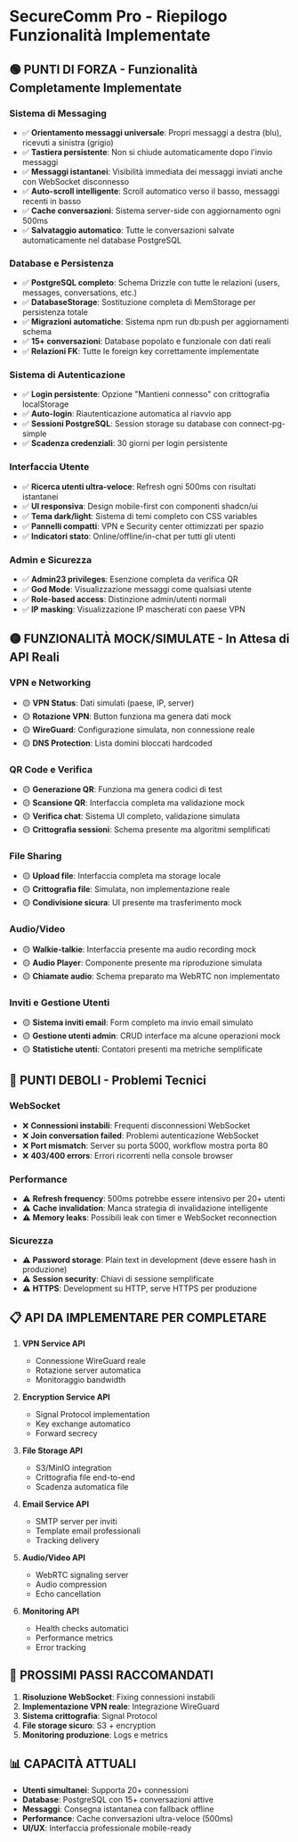 # SecureComm Pro - Riepilogo Funzionalità Implementate

## 🟢 PUNTI DI FORZA - Funzionalità Completamente Implementate

### Sistema di Messaging
- ✅ **Orientamento messaggi universale**: Propri messaggi a destra (blu), ricevuti a sinistra (grigio)
- ✅ **Tastiera persistente**: Non si chiude automaticamente dopo l'invio messaggi
- ✅ **Messaggi istantanei**: Visibilità immediata dei messaggi inviati anche con WebSocket disconnesso
- ✅ **Auto-scroll intelligente**: Scroll automatico verso il basso, messaggi recenti in basso
- ✅ **Cache conversazioni**: Sistema server-side con aggiornamento ogni 500ms
- ✅ **Salvataggio automatico**: Tutte le conversazioni salvate automaticamente nel database PostgreSQL

### Database e Persistenza
- ✅ **PostgreSQL completo**: Schema Drizzle con tutte le relazioni (users, messages, conversations, etc.)
- ✅ **DatabaseStorage**: Sostituzione completa di MemStorage per persistenza totale
- ✅ **Migrazioni automatiche**: Sistema npm run db:push per aggiornamenti schema
- ✅ **15+ conversazioni**: Database popolato e funzionale con dati reali
- ✅ **Relazioni FK**: Tutte le foreign key correttamente implementate

### Sistema di Autenticazione
- ✅ **Login persistente**: Opzione "Mantieni connesso" con crittografia localStorage
- ✅ **Auto-login**: Riautenticazione automatica al riavvio app
- ✅ **Sessioni PostgreSQL**: Session storage su database con connect-pg-simple
- ✅ **Scadenza credenziali**: 30 giorni per login persistente

### Interfaccia Utente
- ✅ **Ricerca utenti ultra-veloce**: Refresh ogni 500ms con risultati istantanei
- ✅ **UI responsiva**: Design mobile-first con componenti shadcn/ui
- ✅ **Tema dark/light**: Sistema di temi completo con CSS variables
- ✅ **Pannelli compatti**: VPN e Security center ottimizzati per spazio
- ✅ **Indicatori stato**: Online/offline/in-chat per tutti gli utenti

### Admin e Sicurezza
- ✅ **Admin23 privileges**: Esenzione completa da verifica QR
- ✅ **God Mode**: Visualizzazione messaggi come qualsiasi utente
- ✅ **Role-based access**: Distinzione admin/utenti normali
- ✅ **IP masking**: Visualizzazione IP mascherati con paese VPN

## 🟡 FUNZIONALITÀ MOCK/SIMULATE - In Attesa di API Reali

### VPN e Networking
- 🟡 **VPN Status**: Dati simulati (paese, IP, server)
- 🟡 **Rotazione VPN**: Button funziona ma genera dati mock
- 🟡 **WireGuard**: Configurazione simulata, non connessione reale
- 🟡 **DNS Protection**: Lista domini bloccati hardcoded

### QR Code e Verifica
- 🟡 **Generazione QR**: Funziona ma genera codici di test
- 🟡 **Scansione QR**: Interfaccia completa ma validazione mock
- 🟡 **Verifica chat**: Sistema UI completo, validazione simulata
- 🟡 **Crittografia sessioni**: Schema presente ma algoritmi semplificati

### File Sharing
- 🟡 **Upload file**: Interfaccia completa ma storage locale
- 🟡 **Crittografia file**: Simulata, non implementazione reale
- 🟡 **Condivisione sicura**: UI presente ma trasferimento mock

### Audio/Video
- 🟡 **Walkie-talkie**: Interfaccia presente ma audio recording mock
- 🟡 **Audio Player**: Componente presente ma riproduzione simulata
- 🟡 **Chiamate audio**: Schema preparato ma WebRTC non implementato

### Inviti e Gestione Utenti
- 🟡 **Sistema inviti email**: Form completo ma invio email simulato
- 🟡 **Gestione utenti admin**: CRUD interface ma alcune operazioni mock
- 🟡 **Statistiche utenti**: Contatori presenti ma metriche semplificate

## 🔴 PUNTI DEBOLI - Problemi Tecnici

### WebSocket
- ❌ **Connessioni instabili**: Frequenti disconnessioni WebSocket
- ❌ **Join conversation failed**: Problemi autenticazione WebSocket
- ❌ **Port mismatch**: Server su porta 5000, workflow mostra porta 80
- ❌ **403/400 errors**: Errori ricorrenti nella console browser

### Performance
- ⚠️ **Refresh frequency**: 500ms potrebbe essere intensivo per 20+ utenti
- ⚠️ **Cache invalidation**: Manca strategia di invalidazione intelligente
- ⚠️ **Memory leaks**: Possibili leak con timer e WebSocket reconnection

### Sicurezza
- ⚠️ **Password storage**: Plain text in development (deve essere hash in produzione)
- ⚠️ **Session security**: Chiavi di sessione semplificate
- ⚠️ **HTTPS**: Development su HTTP, serve HTTPS per produzione

## 📋 API DA IMPLEMENTARE PER COMPLETARE

1. **VPN Service API**
   - Connessione WireGuard reale
   - Rotazione server automatica
   - Monitoraggio bandwidth

2. **Encryption Service API**
   - Signal Protocol implementation
   - Key exchange automatico
   - Forward secrecy

3. **File Storage API**
   - S3/MinIO integration
   - Crittografia file end-to-end
   - Scadenza automatica file

4. **Email Service API**
   - SMTP server per inviti
   - Template email professionali
   - Tracking delivery

5. **Audio/Video API**
   - WebRTC signaling server
   - Audio compression
   - Echo cancellation

6. **Monitoring API**
   - Health checks automatici
   - Performance metrics
   - Error tracking

## 🎯 PROSSIMI PASSI RACCOMANDATI

1. **Risoluzione WebSocket**: Fixing connessioni instabili
2. **Implementazione VPN reale**: Integrazione WireGuard
3. **Sistema crittografia**: Signal Protocol
4. **File storage sicuro**: S3 + encryption
5. **Monitoring produzione**: Logs e metrics

## 📊 CAPACITÀ ATTUALI

- **Utenti simultanei**: Supporta 20+ connessioni
- **Database**: PostgreSQL con 15+ conversazioni attive
- **Messaggi**: Consegna istantanea con fallback offline
- **Performance**: Cache conversazioni ultra-veloce (500ms)
- **UI/UX**: Interfaccia professionale mobile-ready